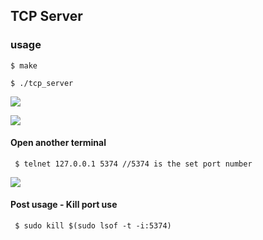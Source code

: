 ## TCP Server

### usage

`` $ make ``

`` $ ./tcp_server ``

![](https://github.com/AndrewMbugua/network_applications/tree/main/tcp-client-server/images/server_listening.png)


![](https://github.com/AndrewMbugua/network_applications/tree/main/tcp-client-server/images/connection_received.png)

#### Open another terminal
`` $ telnet 127.0.0.1 5374 //5374 is the set port number``

![](https://github.com/AndrewMbugua/network_applications/tree/main/tcp-client-server/images/telnet.png)


#### Post usage - Kill port use
`` $ sudo kill $(sudo lsof -t -i:5374)``

